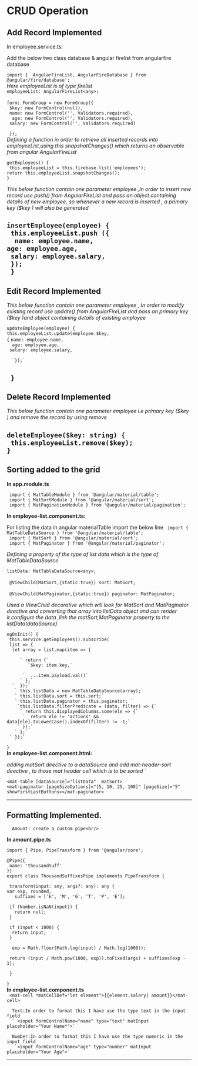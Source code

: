 # CRUD Operation


## Add Record Implemented
In  employee.service.ts:

Add the below two class database & angular firelist from angularfire database

`import {  AngularFireList, AngularFireDatabase } from @angular/fire/database';`<br/>
*Here employeeList is of type firelist*<br/>
 `employeeList: AngularFireList<any>;`<br/>  
 `form: FormGroup = new FormGroup({`<br/> 
   ` $key: new FormControl(null),`<br/> 
   ` name: new FormControl('', Validators.required),`<br/>
  `  age: new FormControl('', Validators.required),`<br/>
    ` salary: new FormControl('', Validators.required)`<br/>
   
   
 ` });`<br/>
   *Defining a function in order to retrieve all inserted records into employeeList,using this snapshotChanges() which returns an observable from angular AngularFireList* <br/>
   
  `getEmployees() {` <br/> 
   ` this.employeeList = this.firebase.list('employees');` <br/>
    `return this.employeeList.snapshotChanges();`<br/>
    `}`

 *This below function contain one parameter employee ,In order to insert new record use push() from AngularFireList and pass an object containing details of new employee, so whenever a new record is inserted , a primary key ($key ) will also be generated*
  
 `insertEmployee(employee) {`<br/>
     ` this.employeeList.push ({`<br/>
     `  name: employee.name,`   <br/>
    `age: employee.age,`<br/>
    ` salary: employee.salary,`<br/>
   ` });`<br/>
 ` }`
---
## Edit Record Implemented
*This below function contain one parameter employee , In order to modify existing record use update() from AngularFireList and pass an primary key ($key )and object containing details of existing employee*

`updateEmployee(employee) {`<br/>
     `this.employeeList.update(employee.$key,`<br/>
      `{`
    `name: employee.name,`<br/>
      `  age: employee.age,`<br/>
       ` salary: employee.salary,`<br/>
      
      `});`
 ` }`
---
## Delete Record Implemented 

*This below function contain one parameter employee i.e  primary key ($key ) and remove the record by using remove*

`deleteEmployee($key: string) {  `<br/>
   ` this.employeeList.remove($key);`<br/>
 `}`<br/>
---
## Sorting added to the grid


**In app.module.ts**

` import { MatTableModule } from '@angular/material/table';`<br/>
` import { MatSortModule } from '@angular/material/sort';`<br/>
` import { MatPaginationModule } from '@angular/material/pagination';`<br/>

**In employee-list.component.ts:**

 For listing the data in angular materialTable import the below line
` import { MatTableDataSource } from '@angular/material/table';`<br/>
` import { MatSort } from '@angular/material/sort';`<br/>
` import { MatPaginator } from '@angular/material/paginator';`<br/>

*Defining a property of the type of list data which is the type of MatTableDataSource*

`listData: MatTableDataSource<any>; `<br/>  
` @ViewChild(MatSort,{static:true}) sort: MatSort;` <br/>  
` @ViewChild(MatPaginator,{static:true}) paginator: MatPaginator;`<br/>

 *Used a ViewChild decorative which will look  for  MatSort and MatPaginator directive and converting that array into listData object and can render it.configure the data  ,link the matSort,MatPaginator property to the listData(dataSource)*<br/>

  `ngOnInit() {`<br/>
   ` this.service.getEmployees().subscribe(`<br/>
     ` list => {`<br/>
      `  let array = list.map(item => {`<br/>
         
         ` return {`
            `$key: item.key,`
            
          `  ...item.payload.val()`
         ` };` 
      `  });`
       ` this.listData = new MatTableDataSource(array);`
       ` this.listData.sort = this.sort;`
       ` this.listData.paginator = this.paginator; ` 
        `this.listData.filterPredicate = (data, filter) => {`
         ` return this.displayedColumns.some(ele => {`
          `  return ele != 'actions' && data[ele].toLowerCase().indexOf(filter) != -1;`
        ` });`
       ` };`
     ` });`
  `}`<br/>
**In employee-list.component.html:**

*adding matSort directive to a dataSource and add  mat-header-sort directive , to those mat header cell which is to be sorted `*

 `<mat-table [dataSource]="listData"  matSort>`<br/>
 `<mat-paginator [pageSizeOptions]="[5, 10, 25, 100]" [pageSize]="5" showFirstLastButtons></mat-paginator>`<br/>

---

## Formatting Implemented.
           

      Amount: create a custom pipe<br/>
**In amount.pipe.ts**<br/>

`import { Pipe, PipeTransform } from '@angular/core';`<br/>

`@Pipe({`<br/>
 ` name: 'thousandSuff'`<br/>
`})`<br/>
`export class ThousandSuffixesPipe implements PipeTransform {`<br/>

 ` transform(input: any, args?: any): any {`<br/>
    `var exp, rounded,`<br/>
   `   suffixes = ['k', 'M', 'G', 'T', 'P', 'E'];`<br/>

   ` if (Number.isNaN(input)) {`<br/>
   `   return null;`<br/>
   ` }`<br/>

   ` if (input < 1000) {`<br/>
    `  return input;`<br/>
   ` }`

  `  exp = Math.floor(Math.log(input) / Math.log(1000));`<br/>

   ` return (input / Math.pow(1000, exp)).toFixed(args) + suffixes[exp - 1];`<br/>


` }`<br/>

`}`<br/>
**In employee-list.component.ts**<br/>
      ` <mat-cell *matCellDef="let element">{{element.salary| amount}}</mat-cell>`

      Text:In order to format this I have use the type text in the input field
      ` <input formControlName="name" type="text" matInput placeholder="Your Name*">`

      Number:In order to format this I have use the type numeric in the input field
       `<input formControlName="age" type="number" matInput placeholder="Your Age">`

---

